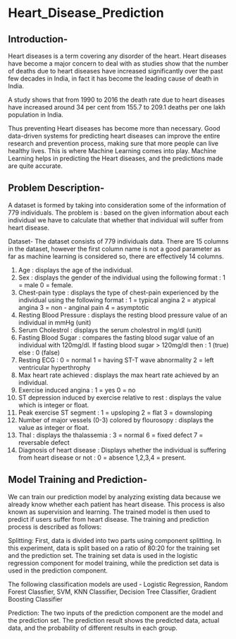 # Heart_Disease_Prediction
## Introduction-

Heart diseases is a term covering any disorder of the heart. Heart diseases have become a major concern to deal with as studies show that the number of deaths due to heart diseases have increased significantly over the past few decades in India, in fact it has become the leading cause of death in India.

A study shows that from 1990 to 2016 the death rate due to heart diseases have increased around 34 per cent from 155.7 to 209.1 deaths per one lakh population in India.

Thus preventing Heart diseases has become more than necessary. Good data-driven systems for predicting heart diseases can improve the entire research and prevention process, making sure that more people can live healthy lives. This is where Machine Learning comes into play. Machine Learning helps in predicting the Heart diseases, and the predictions made are quite accurate.

## Problem Description-

A dataset is formed by taking into consideration some of the information of 779 individuals. The problem is : based on the given information about each individual we have to calculate that whether that individual will suffer from heart disease.

Dataset-
The dataset consists of 779 individuals data. There are 15 columns in the dataset, however the first column name is not a good parameter as far as machine learning is considered so, there are effectively 14 columns.

   1. Age : displays the age of the individual.
   2. Sex : displays the gender of the individual using the following format : 1 = male 0 = female.
   3. Chest-pain type : displays the type of chest-pain experienced by the individual using the following format : 1 = typical angina 2 = atypical angina 3 = non - anginal pain 4 = asymptotic
   4. Resting Blood Pressure : displays the resting blood pressure value of an individual in mmHg (unit)
   5. Serum Cholestrol : displays the serum cholestrol in mg/dl (unit)
   6. Fasting Blood Sugar : compares the fasting blood sugar value of an individual with 120mg/dl. If fasting blood sugar > 120mg/dl then : 1 (true) else : 0 (false)
   7. Resting ECG : 0 = normal 1 = having ST-T wave abnormality 2 = left ventricular hyperthrophy
   8. Max heart rate achieved : displays the max heart rate achieved by an individual.
   9. Exercise induced angina : 1 = yes 0 = no
   10. ST depression induced by exercise relative to rest : displays the value which is integer or float.
   11. Peak exercise ST segment : 1 = upsloping 2 = flat 3 = downsloping
   12. Number of major vessels (0-3) colored by flourosopy : displays the value as integer or float.
   13. Thal : displays the thalassemia : 3 = normal 6 = fixed defect 7 = reversable defect
   14. Diagnosis of heart disease : Displays whether the individual is suffering from heart disease or not : 0 = absence 1,2,3,4 = present.

## Model Training and Prediction-
We can train our prediction model by analyzing existing data because we already know whether each patient has heart disease. This process is also known as supervision and learning. The trained model is then used to predict if users suffer from heart disease. The training and prediction process is described as follows:

Splitting:
First, data is divided into two parts using component splitting. In this experiment, data is split based on a ratio of 80:20 for the training set and the prediction set. The training set data is used in the logistic regression component for model training, while the prediction set data is used in the prediction component.

The following classification models are used - Logistic Regression, Random Forest Classfier, SVM, KNN Classifier, Decision Tree Classifier, Gradient Boosting Classifier

Prediction:
The two inputs of the prediction component are the model and the prediction set. The prediction result shows the predicted data, actual data, and the probability of different results in each group.
